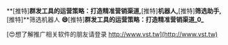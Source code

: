**[推特]**群发工具的运营策略：打造精准营销渠道,**[推特]**机器人,**[推特]**筛选助手,**[推特]**筛选机器人
**😄**[推特]**群发工具的运营策略：打造精准营销渠道_0_**

[😍想了解推广相关软件的朋友请登录 http://www.vst.tw](http://www.vst.tw)



